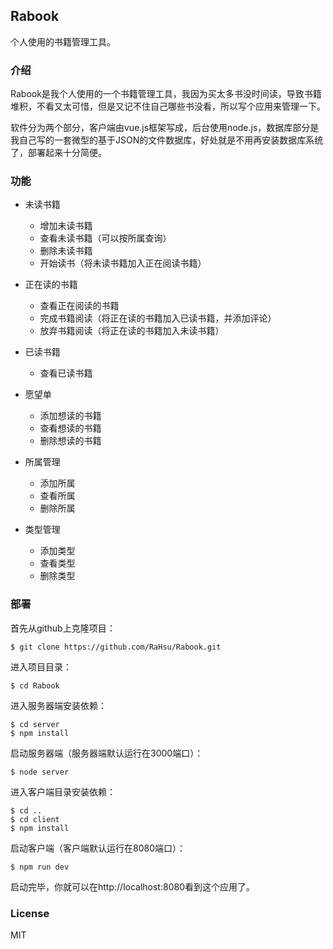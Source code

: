 ## Rabook
个人使用的书籍管理工具。

### 介绍
Rabook是我个人使用的一个书籍管理工具，我因为买太多书没时间读，导致书籍堆积，不看又太可惜，但是又记不住自己哪些书没看，所以写个应用来管理一下。

软件分为两个部分，客户端由vue.js框架写成，后台使用node.js，数据库部分是我自己写的一套微型的基于JSON的文件数据库，好处就是不用再安装数据库系统了，部署起来十分简便。

### 功能
- 未读书籍
    - 增加未读书籍
    - 查看未读书籍（可以按所属查询）
    - 删除未读书籍
    - 开始读书（将未读书籍加入正在阅读书籍）


- 正在读的书籍
    - 查看正在阅读的书籍
    - 完成书籍阅读（将正在读的书籍加入已读书籍，并添加评论）
    - 放弃书籍阅读（将正在读的书籍加入未读书籍）


- 已读书籍
    - 查看已读书籍


- 愿望单
    - 添加想读的书籍
    - 查看想读的书籍
    - 删除想读的书籍


- 所属管理
    - 添加所属
    - 查看所属
    - 删除所属


- 类型管理
    - 添加类型
    - 查看类型
    - 删除类型


### 部署
首先从github上克隆项目：
```
$ git clone https://github.com/RaHsu/Rabook.git
```
进入项目目录：
```
$ cd Rabook
```
进入服务器端安装依赖：
```
$ cd server
$ npm install
```

启动服务器端（服务器端默认运行在3000端口）：
```
$ node server
```

进入客户端目录安装依赖：
```
$ cd ..
$ cd client
$ npm install
```

启动客户端（客户端默认运行在8080端口）：
```
$ npm run dev
```

启动完毕，你就可以在http://localhost:8080看到这个应用了。

### License
MIT
